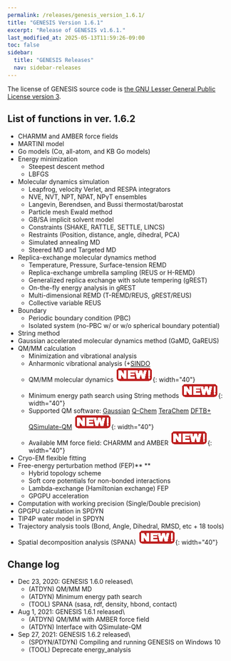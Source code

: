 ```yaml
---
permalink: /releases/genesis_version_1.6.1/
title: "GENESIS Version 1.6.1"
excerpt: "Release of GENESIS v1.6.1."
last_modified_at: 2025-05-13T11:59:26-09:00
toc: false
sidebar:
  title: "GENESIS Releases"
  nav: sidebar-releases
---
```


The license of GENESIS source code is [the GNU Lesser General Public
License version 3](https://www.gnu.org/licenses/lgpl-3.0.en.html).

## List of functions in ver. 1.6.2 

-   CHARMM and AMBER force fields
-   MARTINI model
-   Go models (Cα, all-atom, and KB Go models)
-   Energy minimization
    -   Steepest descent method
    -   LBFGS
-   Molecular dynamics simulation
    -   Leapfrog, velocity Verlet, and RESPA integrators
    -   NVE, NVT, NPT, NPAT, NPγT ensembles
    -   Langevin, Berendsen, and Bussi thermostat/barostat
    -   Particle mesh Ewald method
    -   GB/SA implicit solvent model
    -   Constraints (SHAKE, RATTLE, SETTLE, LINCS)
    -   Restraints (Position, distance, angle, dihedral, PCA)
    -   Simulated annealing MD
    -   Steered MD and Targeted MD
-   Replica-exchange molecular dynamics method
    -   Temperature, Pressure, Surface-tension REMD
    -   Replica-exchange umbrella sampling (REUS or H-REMD)
    -   Generalized replica exchange with solute tempering (gREST)
    -   On-the-fly energy analysis in gREST
    -   Multi-dimensional REMD (T-REMD/REUS, gREST/REUS)
    -   Collective variable REUS
-   Boundary
    -   Periodic boundary condition (PBC)
    -   Isolated system (no-PBC w/ or w/o spherical boundary potential)
-   String method
-   Gaussian accelerated molecular dynamics method (GaMD, GaREUS)
-   QM/MM calculation
    -   Minimization and vibrational analysis
    -   Anharmonic vibrational analysis
        (+[SINDO](https://tms.riken.jp/en/research/software/sindo/)
    -   QM/MM molecular dynamics ![](/assets/images/2016_04_icon4neworange.gif){: width="40"}
    -   Minimum energy path search using String methods ![](/assets/images/2016_04_icon4neworange.gif){: width="40"}
    -   Supported QM software:
        [Gaussian](http://gaussian.com/)
        [Q-Chem](http://www.q-chem.com)
        [TeraChem](http://www.petachem.com)
        [DFTB+](https://www.dftbplus.org)
        [QSimulate-QM](https://qsimulate.com/academic.html) ![](/assets/images/2016_04_icon4neworange.gif){: width="40"}
    -   Available MM force field: CHARMM and AMBER ![](/assets/images/2016_04_icon4neworange.gif){: width="40"} 
-   Cryo-EM flexible fitting
-   Free-energy perturbation method (FEP)** **
    -   Hybrid topology scheme
    -   Soft core potentials for non-bonded interactions
    -   Lambda-exchange (Hamiltonian exchange) FEP
    -   GPGPU acceleration
-   Computation with working precision (Single/Double precision)
-   GPGPU calculation in SPDYN
-   TIP4P water model in SPDYN
-   Trajectory analysis tools (Bond, Angle, Dihedral, RMSD, etc + 18
    tools)
-   Spatial decomposition analysis (SPANA) ![](/assets/images/2016_04_icon4neworange.gif){: width="40"} 

## Change log

-   Dec 23, 2020: GENESIS 1.6.0 released\
    -   (ATDYN) QM/MM MD
    -   (ATDYN) Minimum energy path search
    -   (TOOL) SPANA (sasa, rdf, density, hbond, contact)
-   Aug 1, 2021: GENESIS 1.6.1 released\
    -   (ATDYN) QM/MM with AMBER force field
    -   (ATDYN) Interface with QSimulate-QM
-   Sep 27, 2021: GENESIS 1.6.2 released\
    -   (SPDYN/ATDYN) Compiling and running GENESIS on Windows 10
    -   (TOOL) Deprecate energy_analysis



